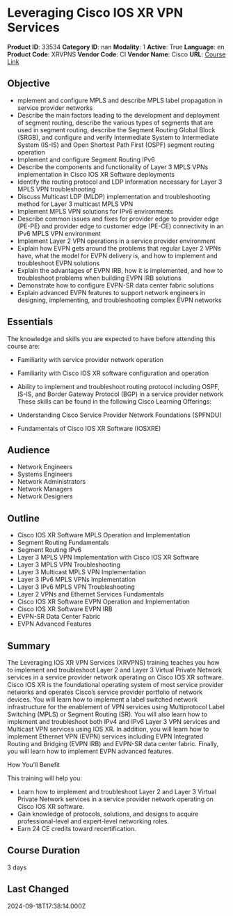 # Leveraging Cisco IOS XR VPN Services

**Product ID**: 33534
**Category ID**: nan
**Modality**: 1
**Active**: True
**Language**: en
**Product Code**: XRVPNS
**Vendor Code**: CI
**Vendor Name**: Cisco
**URL**: [Course Link](https://www.fastlaneus.com/course/cisco-xrvpns)

## Objective
- mplement and configure MPLS and describe MPLS label propagation in service provider networks
- Describe the main factors leading to the development and deployment of segment routing, describe the various types of segments that are used in segment routing, describe the Segment Routing Global Block (SRGB), and configure and verify Intermediate System to Intermediate System (IS-IS) and Open Shortest Path First (OSPF) segment routing operation
- Implement and configure Segment Routing IPv6
- Describe the components and functionality of Layer 3 MPLS VPNs implementation in Cisco IOS XR Software deployments
- Identify the routing protocol and LDP information necessary for Layer 3 MPLS VPN troubleshooting
- Discuss Multicast LDP (MLDP) implementation and troubleshooting method for Layer 3 multicast MPLS VPN
- Implement MPLS VPN solutions for IPv6 environments
- Describe common issues and fixes for provider edge to provider edge (PE-PE) and provider edge to customer edge (PE-CE) connectivity in an IPv6 MPLS VPN environment
- Implement Layer 2 VPN operations in a service provider environment
- Explain how EVPN gets around the problems that regular Layer 2 VPNs have, what the model for EVPN delivery is, and how to implement and troubleshoot EVPN solutions
- Explain the advantages of EVPN IRB, how it is implemented, and how to troubleshoot problems when building EVPN IRB solutions
- Demonstrate how to configure EVPN-SR data center fabric solutions
- Explain advanced EVPN features to support network engineers in designing, implementing, and troubleshooting complex EVPN networks

## Essentials
The knowledge and skills you are expected to have before attending this course are: 


- Familiarity with service provider network operation
- Familiarity with Cisco IOS XR software configuration and operation
- Ability to implement and troubleshoot routing protocol including OSPF, IS-IS, and Border Gateway Protocol (BGP) in a service provider network
These skills can be found in the following Cisco Learning Offerings:  


- Understanding Cisco Service Provider Network Foundations (SPFNDU)
- Fundamentals of Cisco IOS XR Software (IOSXRE)

## Audience
- Network Engineers
- Systems Engineers
- Network Administrators
- Network Managers
- Network Designers

## Outline
- Cisco IOS XR Software MPLS Operation and Implementation
- Segment Routing Fundamentals
- Segment Routing IPv6
- Layer 3 MPLS VPN Implementation with Cisco IOS XR Software
- Layer 3 MPLS VPN Troubleshooting
- Layer 3 Multicast MPLS VPN Implementation
- Layer 3 IPv6 MPLS VPNs Implementation
- Layer 3 IPv6 MPLS VPN Troubleshooting
- Layer 2 VPNs and Ethernet Services Fundamentals
- Cisco IOS XR Software EVPN Operation and Implementation
- Cisco IOS XR Software EVPN IRB
- EVPN-SR Data Center Fabric
- EVPN Advanced Features

## Summary
The Leveraging IOS XR VPN Services (XRVPNS) training teaches you how to implement and troubleshoot Layer 2 and Layer 3 Virtual Private Network services in a service provider network operating on Cisco IOS XR software. Cisco IOS XR is the foundational operating system of most service provider networks and operates Cisco’s service provider portfolio of network devices. You will learn how to implement a label switched network infrastructure for the enablement of VPN services using Multiprotocol Label Switching (MPLS) or Segment Routing (SR). You will also learn how to implement and troubleshoot both IPv4 and IPv6 Layer 3 VPN services and Multicast VPN services using IOS XR. In addition, you will learn how to implement Ethernet VPN (EVPN) services including EVPN Integrated Routing and Bridging (EVPN IRB) and EVPN-SR data center fabric. Finally, you will learn how to implement EVPN advanced features. 



How You'll Benefit


This training will help you: 



- Learn how to implement and troubleshoot Layer 2 and Layer 3 Virtual Private Network services in a service provider network operating on Cisco IOS XR software.
- Gain knowledge of protocols, solutions, and designs to acquire professional-level and expert-level networking roles.
- Earn 24 CE credits toward recertification.

## Course Duration
3 days

## Last Changed
2024-09-18T17:38:14.000Z
